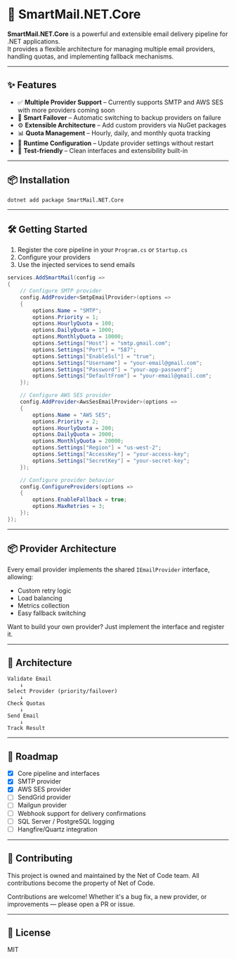 # 📨 SmartMail.NET.Core

**SmartMail.NET.Core** is a powerful and extensible email delivery pipeline for .NET applications.  
It provides a flexible architecture for managing multiple email providers, handling quotas, and implementing fallback mechanisms.

---

## ✨ Features

- ✅ **Multiple Provider Support** – Currently supports SMTP and AWS SES with more providers coming soon
- 🔁 **Smart Failover** – Automatic switching to backup providers on failure
- ⚙️ **Extensible Architecture** – Add custom providers via NuGet packages
- 📊 **Quota Management** – Hourly, daily, and monthly quota tracking
- 🔄 **Runtime Configuration** – Update provider settings without restart
- 🧪 **Test-friendly** – Clean interfaces and extensibility built-in

---

## 📦 Installation

```bash
dotnet add package SmartMail.NET.Core
```

---

## 🛠️ Getting Started

1. Register the core pipeline in your `Program.cs` or `Startup.cs`
2. Configure your providers
3. Use the injected services to send emails

```csharp
services.AddSmartMail(config =>
{
    // Configure SMTP provider
    config.AddProvider<SmtpEmailProvider>(options =>
    {
        options.Name = "SMTP";
        options.Priority = 1;
        options.HourlyQuota = 100;
        options.DailyQuota = 1000;
        options.MonthlyQuota = 10000;
        options.Settings["Host"] = "smtp.gmail.com";
        options.Settings["Port"] = "587";
        options.Settings["EnableSsl"] = "true";
        options.Settings["Username"] = "your-email@gmail.com";
        options.Settings["Password"] = "your-app-password";
        options.Settings["DefaultFrom"] = "your-email@gmail.com";
    });

    // Configure AWS SES provider
    config.AddProvider<AwsSesEmailProvider>(options =>
    {
        options.Name = "AWS SES";
        options.Priority = 2;
        options.HourlyQuota = 200;
        options.DailyQuota = 2000;
        options.MonthlyQuota = 20000;
        options.Settings["Region"] = "us-west-2";
        options.Settings["AccessKey"] = "your-access-key";
        options.Settings["SecretKey"] = "your-secret-key";
    });

    // Configure provider behavior
    config.ConfigureProviders(options =>
    {
        options.EnableFallback = true;
        options.MaxRetries = 3;
    });
});
```

---

## 📦 Provider Architecture

Every email provider implements the shared `IEmailProvider` interface, allowing:

- Custom retry logic
- Load balancing
- Metrics collection
- Easy fallback switching

Want to build your own provider? Just implement the interface and register it.

---

## 🧱 Architecture

```plaintext
Validate Email
    ↓
Select Provider (priority/failover)
    ↓
Check Quotas
    ↓
Send Email
    ↓
Track Result
```

---

## 📌 Roadmap

- [x] Core pipeline and interfaces
- [x] SMTP provider
- [x] AWS SES provider
- [ ] SendGrid provider
- [ ] Mailgun provider
- [ ] Webhook support for delivery confirmations
- [ ] SQL Server / PostgreSQL logging
- [ ] Hangfire/Quartz integration

---

## 🤝 Contributing

This project is owned and maintained by the Net of Code team. All contributions become the property of Net of Code.

Contributions are welcome! Whether it's a bug fix, a new provider, or improvements — please open a PR or issue.

---

## 📄 License

MIT 